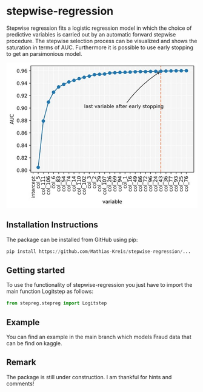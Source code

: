 # stepwise-regression
Stepwise regression fits a logistic regression model in which the choice of predictive variables is carried out by an automatic forward stepwise procedure. The stepwise selection process can be visualized and shows the saturation in terms of AUC. Furthermore it is possible to use early stopping to get an parsimonious model.

![alt text](https://github.com/Mathias-Kreis/stepwise-regression/blob/main/stepwise_example.jpg?raw=true|width=50px)

## Installation Instructions
The package can be installed from GitHub using pip:
```python
pip install https://github.com/Mathias-Kreis/stepwise-regression/...
```

## Getting started
To use the functionality of stepwise-regression you just have to import the main function Logitstep as follows:
```python
from stepreg.stepreg import Logitstep
```

## Example
You can find an example in the main branch which models Fraud data that can be find on kaggle.

## Remark
The package is still under construction. I am thankful for hints and comments!
